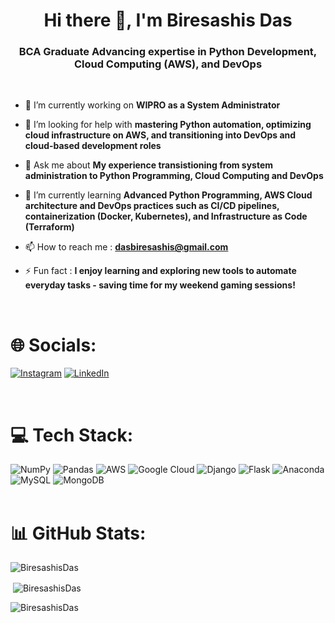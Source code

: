 <h1 align="center">Hi there 👋, I'm Biresashis Das</h1>

<h3 align="center">BCA Graduate Advancing expertise in Python Development, Cloud Computing (AWS), and DevOps</h3>
<br>

- 🔭 I’m currently working on **WIPRO as a System Administrator**

- 🤔 I’m looking for help with **mastering Python automation, optimizing cloud infrastructure on AWS, and transitioning into DevOps and cloud-based development roles**

- 💬 Ask me about **My experience transistioning from system administration to Python Programming, Cloud Computing and DevOps**

- 🌱 I’m currently learning **Advanced Python Programming, AWS Cloud architecture and DevOps practices such as CI/CD pipelines, containerization (Docker, Kubernetes), and Infrastructure as Code (Terraform)**

- 📫 How to reach me : **dasbiresashis@gmail.com**

- ⚡ Fun fact : **I enjoy learning and exploring new tools to automate everyday tasks - saving time for my weekend gaming sessions!**
<br>

# 🌐 Socials:
[![Instagram](https://img.shields.io/badge/Instagram-%23E4405F.svg?logo=Instagram&logoColor=white)](https://instagram.com/biresashis) [![LinkedIn](https://img.shields.io/badge/LinkedIn-%230077B5.svg?logo=linkedin&logoColor=white)]([linkedin.com/in/khushibhadange](https://www.linkedin.com/in/biresashis-das-b13503229/)) <img src="https://komarev.com/ghpvc/?username=your-github-Biresashis&style=flat-square&color=blue" alt=""/>

<br>

# 💻 Tech Stack:
![NumPy](https://img.shields.io/badge/numpy-%23013243.svg?style=flat&logo=numpy&logoColor=white) ![Pandas](https://img.shields.io/badge/pandas-%23150458.svg?style=flat&logo=pandas&logoColor=white) ![AWS](https://img.shields.io/badge/AWS-%23FF9900.svg?style=flat&logo=amazon-aws&logoColor=white) ![Google Cloud](https://img.shields.io/badge/Google%20Cloud-%234285F4.svg?style=flat&logo=google-cloud&logoColor=white) ![Django](https://img.shields.io/badge/django-%23092E20.svg?style=flat&logo=django&logoColor=white) ![Flask](https://img.shields.io/badge/flask-%23000.svg?style=flat&logo=flask&logoColor=white) ![Anaconda](https://img.shields.io/badge/Anaconda-%2344A833.svg?style=flat&logo=anaconda&logoColor=white) ![MySQL](https://img.shields.io/badge/mysql-%2300f.svg?style=flat&logo=mysql&logoColor=white) ![MongoDB](https://img.shields.io/badge/MongoDB-%234ea94b.svg?style=flat&logo=mongodb&logoColor=white)
<br>
<br>

# 📊 GitHub Stats:

<p><img align="center" src="https://github-readme-streak-stats.herokuapp.com/?user=BiresashisDas&theme=radical" alt="BiresashisDas" /></p>
<p>&nbsp;<img align="center" src="https://github-readme-stats.vercel.app/api?username=BiresashisDas&show_icons=true&locale=en&theme=radical" alt="BiresashisDas" /></p>
<p><img align="left" src="https://github-readme-stats.vercel.app/api/top-langs?username=BiresashisDas&show_icons=true&locale=en&layout=compact&theme=radical" alt="BiresashisDas" /></p>
